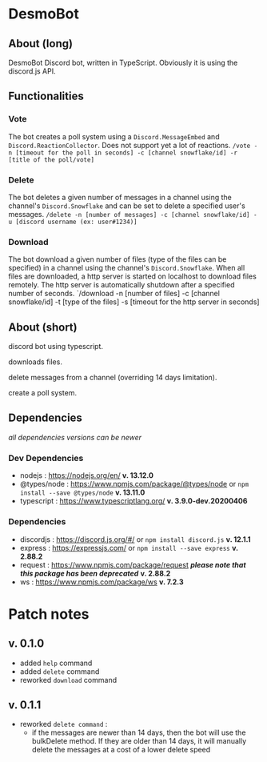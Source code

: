 # DesmoBot
## About (long)
DesmoBot Discord bot, written in TypeScript. Obviously it is using the discord.js API.

## Functionalities
### Vote
The bot creates a poll system using a `Discord.MessageEmbed` and `Discord.ReactionCollector`. Does not support yet a lot of reactions.
`/vote -n [timeout for the poll in seconds] -c [channel snowflake/id] -r [title of the poll/vote]`
### Delete
The bot deletes a given number of messages in a channel using the channel's `Discord.Snowflake` and can be set to delete a specified user's messages.
`/delete -n [number of messages] -c [channel snowflake/id] -u [discord username (ex: user#1234)]`
### Download
The bot download a given number of files (type of the files can be specified) in a channel using the channel's `Discord.Snowflake`. When all files are downloaded, a http server is started on localhost to download files remotely. The http server is automatically shutdown after a specified number of seconds.
`/download -n [number of files] -c [channel snowflake/id] -t [type of the files] -s [timeout for the http server in seconds]

## About (short)
discord bot using typescript.

downloads files.

delete messages from a channel (overriding 14 days limitation).

create a poll system.

## Dependencies
*all dependencies versions can be newer*
### Dev Dependencies
- nodejs : https://nodejs.org/en/  **v. 13.12.0**
- @types/node : https://www.npmjs.com/package/@types/node or `npm install --save @types/node`  **v. 13.11.0**
- typescript : https://www.typescriptlang.org/  **v. 3.9.0-dev.20200406**
### Dependencies
- discordjs : https://discord.js.org/#/ or `npm install discord.js`  **v. 12.1.1** 
- express : https://expressjs.com/ or `npm install --save express`  **v. 2.88.2**
- request : https://www.npmjs.com/package/request  ***please note that this package has been deprecated*** **v. 2.88.2**
- ws : https://www.npmjs.com/package/ws  **v. 7.2.3**

# Patch notes
## v. 0.1.0
- added `help` command
- added `delete` command
- reworked `download` command
## v. 0.1.1
- reworked `delete command` :
  - if the messages are newer than 14 days, then the bot will use the bulkDelete method. If they are older than 14 days, it will manually   delete the messages at a cost of a lower delete speed
